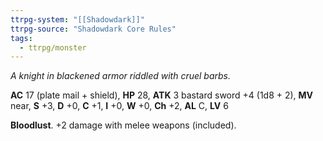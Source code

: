 ```yaml
---
ttrpg-system: "[[Shadowdark]]"
ttrpg-source: "Shadowdark Core Rules"
tags:
  - ttrpg/monster
---
```


_A knight in blackened armor riddled with cruel barbs._

**AC** 17 (plate mail + shield), **HP** 28, **ATK** 3 bastard sword +4 (1d8 + 2), **MV** near, **S** +3, **D** +0, **C** +1, **I** +0, **W** +0, **Ch** +2, **AL** C, **LV** 6

**Bloodlust**. +2 damage with melee weapons (included).

